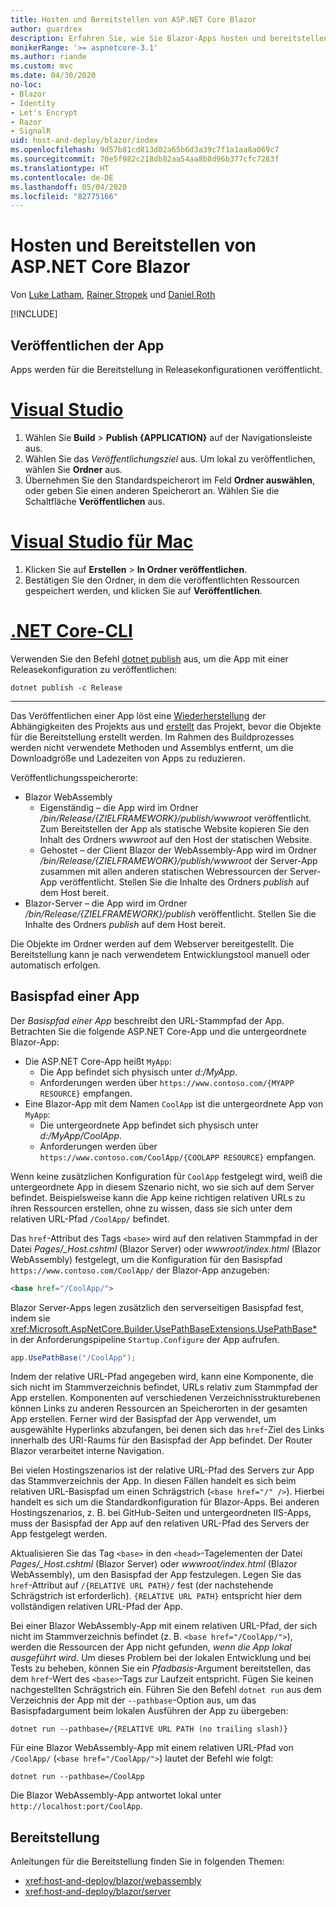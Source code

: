 ```yaml
---
title: Hosten und Bereitstellen von ASP.NET Core Blazor
author: guardrex
description: Erfahren Sie, wie Sie Blazor-Apps hosten und bereitstellen.
monikerRange: '>= aspnetcore-3.1'
ms.author: riande
ms.custom: mvc
ms.date: 04/30/2020
no-loc:
- Blazor
- Identity
- Let's Encrypt
- Razor
- SignalR
uid: host-and-deploy/blazor/index
ms.openlocfilehash: 9d57b81cd813d02a65b6d3a39c7f1a1aa8a069c7
ms.sourcegitcommit: 70e5f982c218db82aa54aa8b8d96b377cfc7283f
ms.translationtype: HT
ms.contentlocale: de-DE
ms.lasthandoff: 05/04/2020
ms.locfileid: "82775166"
---
```

# <a name="host-and-deploy-aspnet-core-blazor"></a>Hosten und Bereitstellen von ASP.NET Core Blazor

Von [Luke Latham](https://github.com/guardrex), [Rainer Stropek](https://www.timecockpit.com) und [Daniel Roth](https://github.com/danroth27)

[!INCLUDE[](~/includes/blazorwasm-preview-notice.md)]

## <a name="publish-the-app"></a>Veröffentlichen der App

Apps werden für die Bereitstellung in Releasekonfigurationen veröffentlicht.

# <a name="visual-studio"></a>[Visual Studio](#tab/visual-studio)

1. Wählen Sie **Build** > **Publish {APPLICATION}** auf der Navigationsleiste aus.
1. Wählen Sie das *Veröffentlichungsziel* aus. Um lokal zu veröffentlichen, wählen Sie **Ordner** aus.
1. Übernehmen Sie den Standardspeicherort im Feld **Ordner auswählen**, oder geben Sie einen anderen Speicherort an. Wählen Sie die Schaltfläche **Veröffentlichen** aus.

# <a name="visual-studio-for-mac"></a>[Visual Studio für Mac](#tab/visual-studio-mac)

1. Klicken Sie auf **Erstellen** > **In Ordner veröffentlichen**.
1. Bestätigen Sie den Ordner, in dem die veröffentlichten Ressourcen gespeichert werden, und klicken Sie auf **Veröffentlichen**.

# <a name="net-core-cli"></a>[.NET Core-CLI](#tab/netcore-cli)

Verwenden Sie den Befehl [dotnet publish](/dotnet/core/tools/dotnet-publish) aus, um die App mit einer Releasekonfiguration zu veröffentlichen:

```dotnetcli
dotnet publish -c Release
```

---

Das Veröffentlichen einer App löst eine [Wiederherstellung](/dotnet/core/tools/dotnet-restore) der Abhängigkeiten des Projekts aus und [erstellt](/dotnet/core/tools/dotnet-build) das Projekt, bevor die Objekte für die Bereitstellung erstellt werden. Im Rahmen des Buildprozesses werden nicht verwendete Methoden und Assemblys entfernt, um die Downloadgröße und Ladezeiten von Apps zu reduzieren.

Veröffentlichungsspeicherorte:

* Blazor WebAssembly
  * Eigenständig &ndash; die App wird im Ordner */bin/Release/{ZIELFRAMEWORK}/publish/wwwroot* veröffentlicht. Zum Bereitstellen der App als statische Website kopieren Sie den Inhalt des Ordners *wwwroot* auf den Host der statischen Website.
  * Gehostet &ndash; der Client Blazor der WebAssembly-App wird im Ordner */bin/Release/{ZIELFRAMEWORK}/publish/wwwroot* der Server-App zusammen mit allen anderen statischen Webressourcen der Server-App veröffentlicht. Stellen Sie die Inhalte des Ordners *publish* auf dem Host bereit.
* Blazor-Server &ndash; die App wird im Ordner */bin/Release/{ZIELFRAMEWORK}/publish* veröffentlicht. Stellen Sie die Inhalte des Ordners *publish* auf dem Host bereit.

Die Objekte im Ordner werden auf dem Webserver bereitgestellt. Die Bereitstellung kann je nach verwendetem Entwicklungstool manuell oder automatisch erfolgen.

## <a name="app-base-path"></a>Basispfad einer App

Der *Basispfad einer App* beschreibt den URL-Stammpfad der App. Betrachten Sie die folgende ASP.NET Core-App und die untergeordnete Blazor-App:

* Die ASP.NET Core-App heißt `MyApp`:
  * Die App befindet sich physisch unter *d:/MyApp*.
  * Anforderungen werden über `https://www.contoso.com/{MYAPP RESOURCE}` empfangen.
* Eine Blazor-App mit dem Namen `CoolApp` ist die untergeordnete App von `MyApp`:
  * Die untergeordnete App befindet sich physisch unter *d:/MyApp/CoolApp*.
  * Anforderungen werden über `https://www.contoso.com/CoolApp/{COOLAPP RESOURCE}` empfangen.

Wenn keine zusätzlichen Konfiguration für `CoolApp` festgelegt wird, weiß die untergeordnete App in diesem Szenario nicht, wo sie sich auf dem Server befindet. Beispielsweise kann die App keine richtigen relativen URLs zu ihren Ressourcen erstellen, ohne zu wissen, dass sie sich unter dem relativen URL-Pfad `/CoolApp/` befindet.

Das `href`-Attribut des Tags `<base>` wird auf den relativen Stammpfad in der Datei *Pages/_Host.cshtml* (Blazor Server) oder *wwwroot/index.html* (Blazor WebAssembly) festgelegt, um die Konfiguration für den Basispfad `https://www.contoso.com/CoolApp/` der Blazor-App anzugeben:

```html
<base href="/CoolApp/">
```

Blazor Server-Apps legen zusätzlich den serverseitigen Basispfad fest, indem sie <xref:Microsoft.AspNetCore.Builder.UsePathBaseExtensions.UsePathBase*> in der Anforderungspipeline `Startup.Configure` der App aufrufen.

```csharp
app.UsePathBase("/CoolApp");
```

Indem der relative URL-Pfad angegeben wird, kann eine Komponente, die sich nicht im Stammverzeichnis befindet, URLs relativ zum Stammpfad der App erstellen. Komponenten auf verschiedenen Verzeichnisstrukturebenen können Links zu anderen Ressourcen an Speicherorten in der gesamten App erstellen. Ferner wird der Basispfad der App verwendet, um ausgewählte Hyperlinks abzufangen, bei denen sich das `href`-Ziel des Links innerhalb des URI-Raums für den Basispfad der App befindet. Der Router Blazor verarbeitet interne Navigation.

Bei vielen Hostingszenarios ist der relative URL-Pfad des Servers zur App das Stammverzeichnis der App. In diesen Fällen handelt es sich beim relativen URL-Basispfad um einen Schrägstrich (`<base href="/" />`). Hierbei handelt es sich um die Standardkonfiguration für Blazor-Apps. Bei anderen Hostingszenarios, z. B. bei GitHub-Seiten und untergeordneten IIS-Apps, muss der Basispfad der App auf den relativen URL-Pfad des Servers der App festgelegt werden.

Aktualisieren Sie das Tag `<base>` in den `<head>`-Tagelementen der Datei *Pages/_Host.cshtml* (Blazor Server) oder *wwwroot/index.html* (Blazor WebAssembly), um den Basispfad der App festzulegen. Legen Sie das `href`-Attribut auf `/{RELATIVE URL PATH}/` fest (der nachstehende Schrägstrich ist erforderlich). `{RELATIVE URL PATH}` entspricht hier dem vollständigen relativen URL-Pfad der App.

Bei einer Blazor WebAssembly-App mit einem relativen URL-Pfad, der sich nicht im Stammverzeichnis befindet (z. B. `<base href="/CoolApp/">`), werden die Ressourcen der App nicht gefunden, *wenn die App lokal ausgeführt wird*. Um dieses Problem bei der lokalen Entwicklung und bei Tests zu beheben, können Sie ein *Pfadbasis*-Argument bereitstellen, das dem `href`-Wert des `<base>`-Tags zur Laufzeit entspricht. Fügen Sie keinen nachgestellten Schrägstrich ein. Führen Sie den Befehl `dotnet run` aus dem Verzeichnis der App mit der `--pathbase`-Option aus, um das Basispfadargument beim lokalen Ausführen der App zu übergeben:

```dotnetcli
dotnet run --pathbase=/{RELATIVE URL PATH (no trailing slash)}
```

Für eine Blazor WebAssembly-App mit einem relativen URL-Pfad von `/CoolApp/` (`<base href="/CoolApp/">`) lautet der Befehl wie folgt:

```dotnetcli
dotnet run --pathbase=/CoolApp
```

Die Blazor WebAssembly-App antwortet lokal unter `http://localhost:port/CoolApp`.

## <a name="deployment"></a>Bereitstellung

Anleitungen für die Bereitstellung finden Sie in folgenden Themen:

* <xref:host-and-deploy/blazor/webassembly>
* <xref:host-and-deploy/blazor/server>
